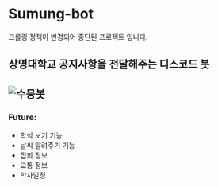 # Sumung-bot

크롤링 정책이 변경되어 중단된 프로젝트 입니다.

상명대학교 공지사항을 전달해주는 디스코드 봇
---
![수뭉봇](https://user-images.githubusercontent.com/66160055/170988515-c6c2a51a-d5af-4846-9f7b-72399ddbb4e8.png)
---
### Future:
* 학식 보기 기능
* 날씨 알려주기 기능
* 집회 정보
* 교통 정보
* 학사일정
